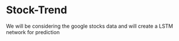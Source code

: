 # Stock-Trend
We will be considering the google stocks data and will create a LSTM network for prediction

